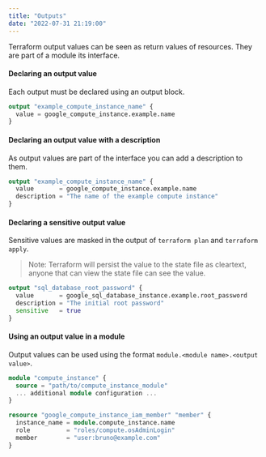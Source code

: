 ```yaml
---
title: "Outputs"
date: "2022-07-31 21:19:00"
---
```


Terraform output values can be seen as return values of resources. They are part of a module its interface.

#### Declaring an output value

Each output must be declared using an output block.

```terraform
output "example_compute_instance_name" {
  value = google_compute_instance.example.name
}
```


#### Declaring an output value with a description

As output values are part of the interface you can add a description to them.

```terraform
output "example_compute_instance_name" {
  value       = google_compute_instance.example.name
  description = "The name of the example compute instance"
}
```

#### Declaring a sensitive output value

Sensitive values are masked in the output of `terraform plan` and `terraform apply`. 

> Note: Terraform will persist the value to the state file as cleartext, anyone that can view the state file can see the value.

```terraform
output "sql_database_root_password" {
  value       = google_sql_database_instance.example.root_password
  description = "The initial root password"
  sensitive   = true
}
```

#### Using an output value in a module

Output values can be used using the format `module.<module name>.<output value>`.

```terraform
module "compute_instance" {
  source = "path/to/compute_instance_module"
  ... additional module configuration ...
}

resource "google_compute_instance_iam_member" "member" {
  instance_name = module.compute_instance.name
  role          = "roles/compute.osAdminLogin"
  member        = "user:bruno@example.com"
}
```